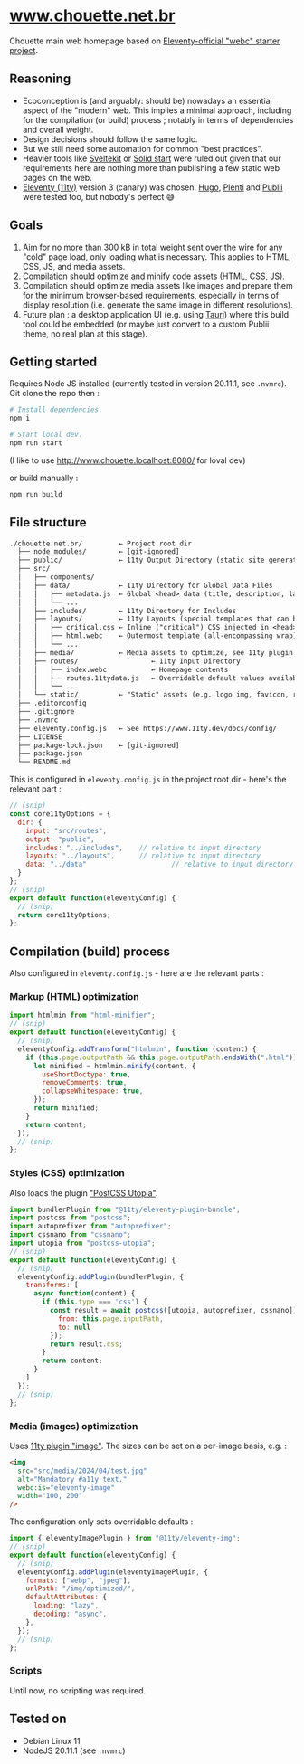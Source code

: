 # www.chouette.net.br

Chouette main web homepage based on [Eleventy-official "webc" starter project](https://github.com/11ty/eleventy-base-webc).

## Reasoning

- Ecoconception is (and arguably: should be) nowadays an essential aspect of the "modern" web. This implies a minimal approach, including for the compilation (or build) process ; notably in terms of dependencies and overall weight.
- Design decisions should follow the same logic.
- But we still need some automation for common "best practices".
- Heavier tools like [Sveltekit](https://kit.svelte.dev) or [Solid start](https://github.com/solidjs/solid-start) were ruled out given that our requirements here are nothing more than publishing a few static web pages on the web.
- [Eleventy (11ty)](https://www.11ty.dev) version 3 (canary) was chosen. [Hugo](https://gohugo.io), [Plenti](https://plenti.co) and [Publii](https://getpublii.com) were tested too, but nobody's perfect 😅

## Goals

1. Aim for no more than 300 kB in total weight sent over the wire for any "cold" page load, only loading what is necessary. This applies to HTML, CSS, JS, and media assets.
1. Compilation should optimize and minify code assets (HTML, CSS, JS).
1. Compilation should optimize media assets like images and prepare them for the minimum browser-based requirements, especially in terms of display resolution (i.e. generate the same image in different resolutions).
1. Future plan : a desktop application UI (e.g. using [Tauri](https://tauri.app/)) where this build tool could be embedded (or maybe just convert to a custom Publii theme, no real plan at this stage).

## Getting started

Requires Node JS installed (currently tested in version 20.11.1, see `.nvmrc`). Git clone the repo then :

```sh
# Install dependencies.
npm i

# Start local dev.
npm run start
```

(I like to use http://www.chouette.localhost:8080/ for loval dev)

or build manually :

```sh
npm run build
```

## File structure

```txt
./chouette.net.br/         ← Project root dir
  ├── node_modules/        ← [git-ignored]
  ├── public/              ← 11ty Output Directory (static site generated files, web server doc root)
  ├── src/
  │   ├── components/
  │   ├── data/            ← 11ty Directory for Global Data Files
  │   │   ├── metadata.js  ← Global <head> data (title, description, language)
  │   │   └── ...
  │   ├── includes/        ← 11ty Directory for Includes
  │   ├── layouts/         ← 11ty Layouts (special templates that can be used to wrap other content)
  │   │   ├── critical.css ← Inline ("critical") CSS injected in <head>
  │   │   ├── html.webc    ← Outermost template (all-encompassing wrap)
  │   │   └── ...
  │   ├── media/           ← Media assets to optimize, see 11ty plugin "image"
  │   ├── routes/                  ← 11ty Input Directory
  │   │   ├── index.webc           ← Homepage contents
  │   │   ├── routes.11tydata.js   ← Overridable default values available in all templates in src/routes
  │   │   └── ...
  │   └── static/          ← "Static" assets (e.g. logo img, favicon, robots.txt, etc).
  ├── .editorconfig
  ├── .gitignore
  ├── .nvmrc
  ├── eleventy.config.js   ← See https://www.11ty.dev/docs/config/
  ├── LICENSE
  ├── package-lock.json    ← [git-ignored]
  ├── package.json
  └── README.md
```

This is configured in `eleventy.config.js` in the project root dir - here's the relevant part :

```js
// (snip)
const core11tyOptions = {
  dir: {
    input: "src/routes",
    output: "public",
    includes: "../includes", 	// relative to input directory
    layouts: "../layouts", 		// relative to input directory
    data: "../data" 					// relative to input directory
  }
};
// (snip)
export default function(eleventyConfig) {
  // (snip)
  return core11tyOptions;
};
```

## Compilation (build) process

Also configured in `eleventy.config.js` - here are the relevant parts :

### Markup (HTML) optimization

```js
import htmlmin from "html-minifier";
// (snip)
export default function(eleventyConfig) {
  // (snip)
  eleventyConfig.addTransform("htmlmin", function (content) {
    if (this.page.outputPath && this.page.outputPath.endsWith(".html")) {
      let minified = htmlmin.minify(content, {
        useShortDoctype: true,
        removeComments: true,
        collapseWhitespace: true,
      });
      return minified;
    }
    return content;
  });
  // (snip)
};
```

### Styles (CSS) optimization

Also loads the plugin ["PostCSS Utopia"](https://github.com/trys/postcss-utopia).

```js
import bundlerPlugin from "@11ty/eleventy-plugin-bundle";
import postcss from "postcss";
import autoprefixer from "autoprefixer";
import cssnano from "cssnano";
import utopia from "postcss-utopia";
// (snip)
export default function(eleventyConfig) {
  // (snip)
  eleventyConfig.addPlugin(bundlerPlugin, {
    transforms: [
      async function(content) {
        if (this.type === 'css') {
          const result = await postcss([utopia, autoprefixer, cssnano]).process(content, {
            from: this.page.inputPath,
            to: null
          });
          return result.css;
        }
        return content;
      }
    ]
  });
  // (snip)
};
```

### Media (images) optimization

Uses [11ty plugin "image"](https://www.11ty.dev/docs/plugins/image/). The sizes can be set on a per-image basis, e.g. :

```html
<img
  src="src/media/2024/04/test.jpg"
  alt="Mandatory #a11y text."
  webc:is="eleventy-image"
  width="100, 200"
/>
```

The configuration only sets overridable defaults :

```js
import { eleventyImagePlugin } from "@11ty/eleventy-img";
// (snip)
export default function(eleventyConfig) {
  // (snip)
  eleventyConfig.addPlugin(eleventyImagePlugin, {
    formats: ["webp", "jpeg"],
    urlPath: "/img/optimized/",
    defaultAttributes: {
      loading: "lazy",
      decoding: "async",
    },
  });
  // (snip)
};
```

### Scripts

Until now, no scripting was required.

## Tested on

- Debian Linux 11
- NodeJS 20.11.1 (see `.nvmrc`)
